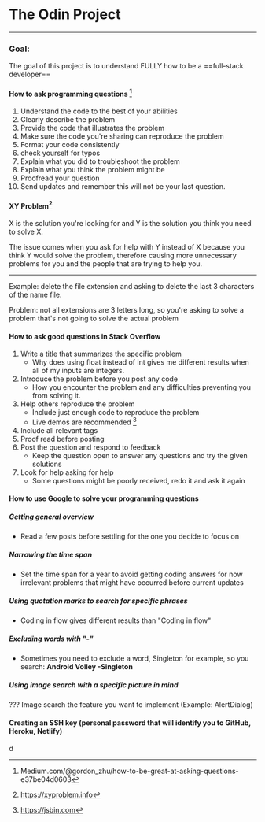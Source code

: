 # The Odin Project
---

### Goal:
The goal of this project is to understand FULLY how to be a ==full-stack developer==

#### How to ask programming questions [^1]
1. Understand the code to the best of your abilities
2. Clearly describe the problem
3. Provide the code that illustrates the problem
4. Make sure the code you're sharing can reproduce the problem
5. Format your code consistently
6. check yourself for typos
7. Explain what you did to troubleshoot the problem
8. Explain what you think the problem might be
9. Proofread your question
10. Send updates and remember this will not be your last question.

#### XY Problem[^2] 
X is the solution you're looking for and Y is the solution you think you need to solve X.

The issue comes when you ask for help with Y instead of X because you think Y would solve the problem, therefore causing more unnecessary problems for you and the people that are trying to help you.

---
Example: delete the file extension and asking to delete the last 3 characters of the name file.

Problem: not all extensions are 3 letters long, so you're asking to solve a problem that's not going to solve the actual problem


#### How to ask good questions in Stack Overflow
1. Write a title that summarizes the specific problem
	- Why does using float instead of int gives me different results when all of my inputs are integers.
2. Introduce the problem before you post any code
	- How you encounter the problem and any difficulties preventing you from solving it.
3. Help others reproduce the problem
	- Include just enough code to reproduce the problem
	- Live demos are recommended [^3]
4. Include all relevant tags
5. Proof read before posting
6. Post the question and respond to feedback
	- Keep the question open to answer any questions and try the given solutions
7. Look for help asking for help
	-  Some questions might be poorly received, redo it and ask it again


#### How to use Google to solve your programming questions
##### Getting general overview
- Read a few posts before settling for the one you decide to focus on
##### Narrowing the time span
- Set the time span for a year to avoid getting coding answers for now irrelevant problems that might have occurred before current updates

##### Using quotation marks to search for specific phrases
- Coding in flow gives different results than "Coding in flow"

##### Excluding words with "-"
- Sometimes you need to exclude a word, Singleton for example, so you search: **Android Volley -Singleton**

##### Using image search with a specific picture in mind
??? Image search the feature you want to implement (Example: AlertDialog)

#### Creating an SSH key (personal password that will identify you to GitHub, Heroku, Netlify)

d


[^1]: Medium.com/@gordon_zhu/how-to-be-great-at-asking-questions-e37be04d0603
[^2]: https://xyproblem.info  
[^3]: https://jsbin.com
